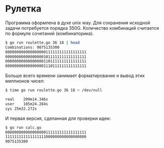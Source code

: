 # Рулетка

Программа оформлена в духе unix way. Для сохранения исходной задачи потребуется порядка 350G.
Количество комбинаций считается по формуле сочетаний (комбинаторика).

```bash
$ go run roulette.go 36 18 | head
Combinations: 9075135300
000000000000000000111111111111111111
000000000000000001011111111111111111
000000000000000001101111111111111111
000000000000000001110111111111111111
```

Больше всего времени занимает форматирование и вывод этих миллионов чисел:

```bash
$ time go run roulette.go 36 18 > /dev/null

real	209m14.346s
user	185m24.284s
sys	25m32.272s
```

И первая версия, сделанная для проверки идеи:

```bash
$ go run calc.go 
000000000000000000111111111111111111
111111111111111111000000000000000000
9075135300
```
